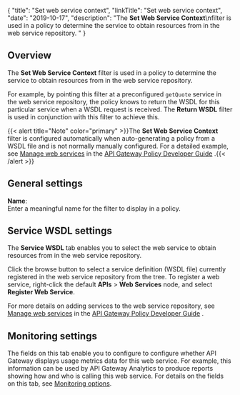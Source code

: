 {
"title": "Set web service context",
"linkTitle": "Set web service context",
"date": "2019-10-17",
"description": "The **Set Web Service Context**\\nfilter is used in a policy to determine the service to obtain resources from in the web service repository. "
}
﻿
<div id="p_ws_context_overview">

Overview
--------

The **Set Web Service Context**
filter is used in a policy to determine the service to obtain resources from in the web service repository.

For example, by pointing this filter at a preconfigured `getQuote`
service in the web service repository, the policy knows to return the WSDL for this particular service when a WSDL request is received. The **Return WSDL**
filter is used in conjunction with this filter to achieve this.

{{< alert title="Note" color="primary" >}}The **Set Web Service Context**
filter is configured automatically when auto-generating a policy from a WSDL file and is not normally manually configured. For a detailed example, see
[Manage web services](/csh?context=638&product=prod-api-gateway-77)
in the
[API Gateway Policy Developer Guide](/bundle/APIGateway_77_PolicyDevGuide_allOS_en_HTML5/)
.{{< /alert >}}

</div>

<div id="p_ws_context_conf">

General settings
----------------

**Name**:\
Enter a meaningful name for the filter to display in a policy.

</div>

<div id="p_ws_context_wsdl">

Service WSDL settings
---------------------

The **Service WSDL**
tab enables you to select the web service to obtain resources from in the web service repository.

Click the browse button to select a service definition (WSDL file) currently registered in the web service repository from the tree. To register a web service, right-click the default **APIs** > **Web Services**
node, and select **Register Web Service**.

For more details on adding services to the web service repository, see
[Manage web services](/csh?context=638&product=prod-api-gateway-77)
in the
[API Gateway Policy Developer Guide](/bundle/APIGateway_77_PolicyDevGuide_allOS_en_HTML5/)
.

</div>

<div id="p_ws_context_monitoring">

Monitoring settings
-------------------

The fields on this tab enable you to configure to configure whether API Gateway displays usage metrics data for this web service. For example, this information can be used by API Gateway Analytics to produce reports showing how and who is calling this web service. For details on the fields on this tab, see [Monitoring options](ws_filter.htm#Monitori).

</div>
